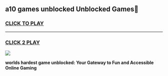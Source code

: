 
## a10 games unblocked Unblocked Games👋
<h3>
<a href="https://premium.freeplayer.one?title=a10_games_unblocked&ref=16F">CLICK TO PLAY</a></h3>
<hr>

<h3>
<a href="https://premium.freeplayer.one?title=a10_games_unblocked&ref=16F">CLICK 2 PLAY</a>
  
</h3>

<a href="https://premium.freeplayer.one?title=a10_games_unblocked&ref=16F/"><img src="https://clearcache.store/games.png"></a>


**worlds hardest game unblocked: Your Gateway to Fun and Accessible Online Gaming**

